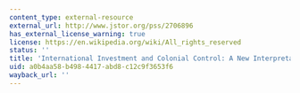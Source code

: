 ```yaml
---
content_type: external-resource
external_url: http://www.jstor.org/pss/2706896
has_external_license_warning: true
license: https://en.wikipedia.org/wiki/All_rights_reserved
status: ''
title: 'International Investment and Colonial Control: A New Interpretation'
uid: a0b4aa58-b498-4417-abd8-c12c9f3653f6
wayback_url: ''
---
```

